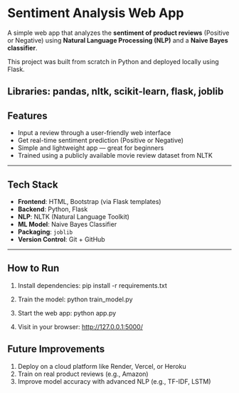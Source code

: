 # Sentiment Analysis Web App

A simple web app that analyzes the **sentiment of product reviews** (Positive or Negative) using **Natural Language Processing (NLP)** and a **Naive Bayes classifier**.

This project was built from scratch in Python and deployed locally using Flask.

Libraries: pandas, nltk, scikit-learn, flask, joblib
---

## Features 

-  Input a review through a user-friendly web interface
-  Get real-time sentiment prediction (Positive or Negative)
-  Simple and lightweight app — great for beginners
-  Trained using a publicly available movie review dataset from NLTK

---

## Tech Stack

- **Frontend**: HTML, Bootstrap (via Flask templates)
- **Backend**: Python, Flask
- **NLP**: NLTK (Natural Language Toolkit)
- **ML Model**: Naive Bayes Classifier
- **Packaging**: `joblib`
- **Version Control**: Git + GitHub

---

## How to Run

1. Install dependencies:
   pip install -r requirements.txt

2. Train the model:
   python train_model.py

3. Start the web app:
   python app.py

4. Visit in your browser:
   http://127.0.0.1:5000/

## Future Improvements

1. Deploy on a cloud platform like Render, Vercel, or Heroku
2. Train on real product reviews (e.g., Amazon)
3. Improve model accuracy with advanced NLP (e.g., TF-IDF, LSTM)

